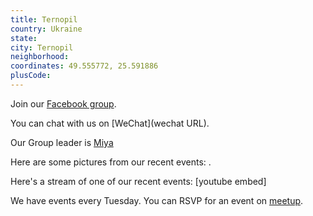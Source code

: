 ```yaml
---
title: Ternopil
country: Ukraine
state: 
city: Ternopil
neighborhood: 
coordinates: 49.555772, 25.591886
plusCode:
---
```

Join our [Facebook group](https://www.facebook.com/groups/free.code.camp.Ternopil.Ukraine).

You can chat with us on [WeChat](wechat URL).

Our Group leader is [Miya](freecodecamp.org/miya)

Here are some pictures from our recent events:
![]().

Here's a stream of one of our recent events:
[youtube embed]

We have events every Tuesday. You can RSVP for an event on [meetup](meetupurl).
